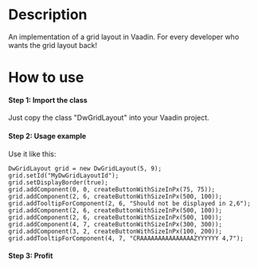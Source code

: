# Description
An implementation of a grid layout in Vaadin. For every developer who wants the grid layout back!

# How to use 

#### Step 1: Import the class
Just copy the class "DwGridLayout" into your Vaadin project.

#### Step 2: Usage example
Use it like this:

    DwGridLayout grid = new DwGridLayout(5, 9);
    grid.setId("MyDwGridLayoutId");
    grid.setDisplayBorder(true);
    grid.addComponent(0, 0, createButtonWithSizeInPx(75, 75));
    grid.addComponent(2, 6, createButtonWithSizeInPx(500, 100));
    grid.addTooltipForComponent(2, 6, "Should not be displayed in 2,6");
    grid.addComponent(2, 6, createButtonWithSizeInPx(500, 100));
    grid.addComponent(2, 6, createButtonWithSizeInPx(500, 100));
    grid.addComponent(4, 7, createButtonWithSizeInPx(300, 300));
    grid.addComponent(3, 2, createButtonWithSizeInPx(100, 200));
    grid.addTooltipForComponent(4, 7, "CRAAAAAAAAAAAAAAAZYYYYYY 4,7");

#### Step 3: Profit
